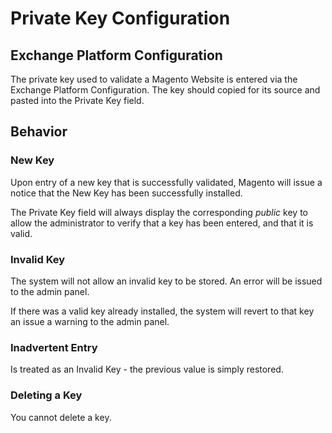 # Private Key Configuration

## Exchange Platform Configuration

The private key used to validate a Magento Website is entered via the Exchange Platform Configuration. The key should
copied for its source and pasted into the Private Key field.

## Behavior
### New Key
Upon entry of a new key that is successfully validated, Magento will issue a notice that the New Key has been 
successfully installed.

The Private Key field will always display the corresponding *public* key to allow the administrator to verify that a
key has been entered, and that it is valid.

### Invalid Key
The system will not allow an invalid key to be stored. An error will be issued to the admin panel. 

If there was a valid key already installed, the system will revert to that key an issue a warning to the admin panel.

### Inadvertent Entry 
Is treated as an Invalid Key - the previous value is simply restored.

### Deleting a Key
You cannot delete a key.
